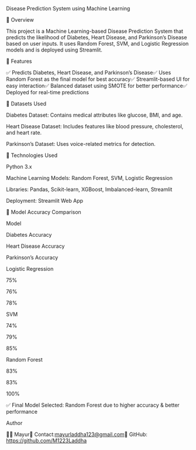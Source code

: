Disease Prediction System using Machine Learning

🔹 Overview

This project is a Machine Learning-based Disease Prediction System that predicts the likelihood of Diabetes, Heart Disease, and Parkinson’s Disease based on user inputs. It uses Random Forest, SVM, and Logistic Regression models and is deployed using Streamlit.

🔹 Features

✅ Predicts Diabetes, Heart Disease, and Parkinson’s Disease✅ Uses Random Forest as the final model for best accuracy✅ Streamlit-based UI for easy interaction✅ Balanced dataset using SMOTE for better performance✅ Deployed for real-time predictions

🔹 Datasets Used

Diabetes Dataset: Contains medical attributes like glucose, BMI, and age.

Heart Disease Dataset: Includes features like blood pressure, cholesterol, and heart rate.

Parkinson’s Dataset: Uses voice-related metrics for detection.

🔹 Technologies Used

Python 3.x

Machine Learning Models: Random Forest, SVM, Logistic Regression

Libraries: Pandas, Scikit-learn, XGBoost, Imbalanced-learn, Streamlit

Deployment: Streamlit Web App

🔹 Model Accuracy Comparison

Model

Diabetes Accuracy

Heart Disease Accuracy

Parkinson’s Accuracy

Logistic Regression

75%

76%

78%

SVM

74%

79%

85%

Random Forest

83%

83%

100%

✅ Final Model Selected: Random Forest due to higher accuracy & better performance



 Author

👨‍💻 Mayur📧 Contact:mayurladdha123@gmail.com🔗 GitHub: https://github.com/M1223Laddha
